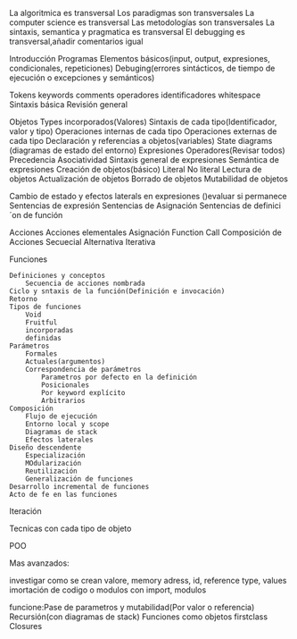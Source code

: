 La algoritmica es transversal
Los paradigmas son transversales
La computer science es transversal
Las metodologías son transversales
La sintaxis, semantica y pragmatica es transversal
El debugging es transversal,añadir comentarios igual

Introducción
Programas
	Elementos básicos(input, output, expresiones, condicionales, repeticiones)
	Debuging(errores sintácticos, de tiempo de ejecución     o excepciones y semánticos)


Tokens
	keywords
	comments
	operadores
	identificadores
	whitespace
Sintaxis básica
	Revisión general


Objetos
	Types incorporados(Valores)
		Sintaxis de cada tipo(Identificador, valor y tipo)
		Operaciones internas de cada tipo
		Operaciones externas de cada tipo
		Declaración y referencias a objetos(variables)
		State diagrams (diagramas de estado del entorno)
Expresiones
	Operadores(Revisar todos)
		Precedencia
		Asociatividad
	Sintaxis general de expresiones
	Semántica de expresiones
	Creación de objetos(básico)
		Literal
		No literal
	Lectura de objetos
	Actualización de objetos
	Borrado de objetos
	Mutabilidad de objetos

Cambio de estado y efectos laterals en expresiones ()evaluar si permanece
	Sentencias de expresión
	Sentencias de Asignación
	Sentencias de definici´on de función

Acciones
	Acciones elementales
		Asignación
		Function Call
	Composición de Acciones
		Secuecial
		Alternativa
		Iterativa

Funciones
	
	Definiciones y conceptos
		Secuencia de acciones nombrada
	Ciclo y sntaxis de la función(Definición e invocación)
	Retorno
	Tipos de funciones
		Void
		Fruitful
		incorporadas
		definidas
	Parámetros
		Formales
		Actuales(argumentos)
		Correspondencia de parámetros
			Parametros por defecto en la definición
			Posicionales
			Por keyword explícito
			Arbitrarios
	Composición
		Flujo de ejecución
		Entorno local y scope
		Diagramas de stack
		Efectos laterales
	Diseño descendente
		Especialización
		MOdularización
		Reutilización
		Generalización de funciones
	Desarrollo incremental de funciones
	Acto de fe en las funciones
		

Iteración

Tecnicas con cada tipo de objeto

POO










Mas avanzados:

investigar como se crean valore, memory adress, id, reference type, values
imortación de codigo o modulos con import, modulos


funcione:Pase de parametros y mutabilidad(Por valor o referencia)
Recursión(con diagramas de stack)
	Funciones como objetos firstclass
	Closures